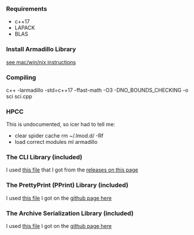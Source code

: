 ### Requirements
* c++17
* LAPACK
* BLAS

### Install Armadillo Library
[see mac/win/nix instructions](https://solarianprogrammer.com/2017/03/24/getting-started-armadillo-cpp-linear-algebra-windows-mac-linux/)

### Compiling
c++ -larmadillo -std=c++17 -ffast-math -O3 -DNO_BOUNDS_CHECKING -o sci sci.cpp

### HPCC
This is undocumented, so icer had to tell me:
* clear spider cache
rm ~/.lmod.d/ -Rf
* load correct modules
ml armadillo

### The CLI Library (included)
I used [this file](https://github.com/CLIUtils/CLI11/releases/download/v1.8.0/CLI11.hpp) that I got from the [releases on this page](https://github.com/CLIUtils/CLI11/releases)

### The PrettyPrint (PPrint) Library (included)
I used [this file](https://raw.githubusercontent.com/p-ranav/pprint/master/include/pprint.hpp) I got on the [github page here](https://github.com/p-ranav/pprint)

### The Archive Serialization Library (included)
I used [this file](https://raw.githubusercontent.com/voidah/archive/master/archive.h) I got on the [github page here](https://github.com/voidah/archive)
